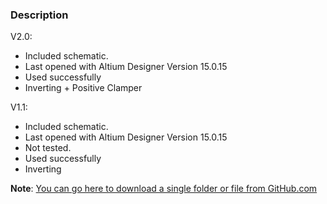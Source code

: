 ### Description

V2.0:
- Included schematic.
- Last opened with Altium Designer Version 15.0.15
- Used successfully
- Inverting + Positive Clamper

V1.1:
- Included schematic.
- Last opened with Altium Designer Version 15.0.15
- Not tested.
- Used successfully
- Inverting

**Note**: [You can go here to download a single folder or file from GitHub.com](https://minhaskamal.github.io/DownGit/#/home)